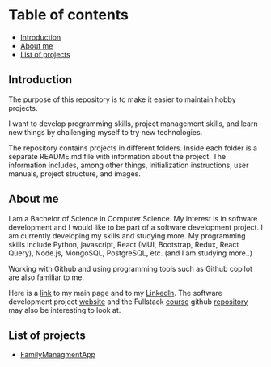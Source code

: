# Table of contents
- [Introduction](#introduction)
- [About me](#me)
- [List of projects](#projects)

## <a id="introduction"></a>Introduction
The purpose of this repository is to make it easier to maintain hobby projects.

I want to develop programming skills, project management skills, and learn new things by challenging myself to try new technologies.

The repository contains projects in different folders. Inside each folder is a separate README.md file with information about the project. The information includes, among other things, initialization instructions, user manuals, project structure, and images.

## <a id="me"></a>About me
I am a Bachelor of Science in Computer Science. My interest is in software development and I would like to be part of a software development project. I am currently developing my skills and studying more. My programming skills include Python, javascript, React (MUI, Bootstrap, Redux, React Query), Node.js, MongoSQL, PostgreSQL, etc. (and I am studying more..)

Working with Github and using programming tools such as Github copilot are also familiar to me.

Here is a [link](https://github.com/hartonenolli) to my main page and to my [LinkedIn](https://www.linkedin.com/in/olli-hartonen-ab915925a/). The software development project [website](https://ilmastokompassi.helsinki.fi/) and the Fullstack [course](https://fullstackopen.com/) github [repository](https://github.com/hartonenolli/fullstack) may also be interesting to look at.

## <a id="projects"></a>List of projects
- [FamilyManagmentApp](https://github.com/hartonenolli/hobbyproject/tree/main/familyManagmentApp)

